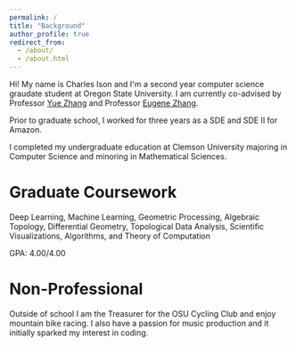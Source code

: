 ```yaml
---
permalink: /
title: "Background"
author_profile: true
redirect_from: 
  - /about/
  - /about.html
---
```


Hi! My name is Charles Ison and I'm a second year computer science graudate student at Oregon State University. I am currently co-advised by Professor [Yue Zhang](https://web.engr.oregonstate.edu/~zhangyue/) and  Professor [Eugene Zhang](https://web.engr.oregonstate.edu/~zhange/).

Prior to graduate school, I worked for three years as a SDE and SDE II for Amazon.

I completed my undergraduate education at Clemson University majoring in Computer Science and minoring in Mathematical Sciences.

Graduate Coursework
======
Deep Learning, Machine Learning, Geometric Processing, Algebraic Topology, Differential Geometry, Topological Data Analysis, Scientific Visualizations, Algorithms, and Theory of Computation

GPA: 4.00/4.00


Non-Professional
======

Outside of school I am the Treasurer for the OSU Cycling Club and enjoy mountain bike racing. I also have a passion for music production and it initially sparked my interest in coding.
